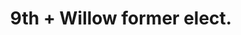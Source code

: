 ---
pid: rs229
title: 9th + Willow former elect.
location_transcription: generation plant
coordinates: "[-75.17164748305, 39.949103456192]"
zipcode: '19103'
gen_neighborhood: Center City
neighborhood: Rittenhouse Square,Avenue of The Arts,Logan Square,Fitler Square
outside_phl: 
age: '76'
age_range: 70+
instagram: 
image_file_name: rs_229.jpg
proposal_transcription: The building is very sculptural, and if painted in glowing,
  Sarah McEneaney colors; which could be chosen to have different effect at night.
  under lighting, could be a gateway to the city. Why? Because when you come down
  off the Ben Franklin Bridge + continue on the Expressway, you go down into a little
  dip, then up, and the building leaps up in front of you! Not a static work of art!
  (I am working on getting McEneaney and others to get behind this project).
topic: 
topic_summary: '0'
type: Building
keywords_other: sarah mceneaney
credit: Ann Agee
image_labels: 
twitter: 
facebook: 
permalink: "/monuments/rs229/"
layout: item-page
---